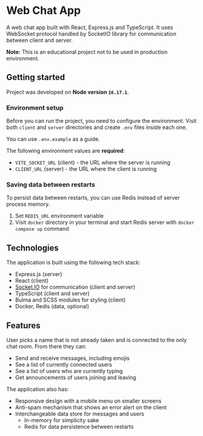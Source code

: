 # Web Chat App

A web chat app built with React, Express.js and TypeScript. It uses WebSocket protocol handled by SocketIO library for communication between client and server.

**Note:** This is an educational project not to be used in production environment.

## Getting started

Project was developed on **Node version `16.17.1`**.

### Environment setup

Before you can run the project, you need to configure the environment.
Visit both `client` and `server` directories and create `.env` files inside each one.

You can use `.env.example` as a guide.

The following environment values are **required**:

- `VITE_SOCKET_URL` (client) - the URL where the server is running
- `CLIENT_URL` (server) - the URL where the client is running

### Saving data between restarts

To persist data between restarts, you can use Redis instead of server process memory.

1. Set `REDIS_URL` environment variable
2. Visit `docker` directory in your terminal and start Redis server with `docker compose up` command

## Technologies

The application is built using the following tech stack:

- Express.js (server)
- React (client)
- [Socket.IO](https://socket.io/) for communication (client and server)
- TypeScript (client and server)
- Bulma and SCSS modules for styling (client)
- Docker, Redis (data, optional)

## Features

User picks a name that is not already taken and is connected to the only chat room. From there they can:

- Send and receive messages, including emojis
- See a list of currently connected users
- See a list of users who are currently typing
- Get announcements of users joining and leaving

The application also has:

- Responsive design with a mobile menu on smaller screens
- Anti-spam mechanism that shows an error alert on the client
- Interchangeable data store for messages and users
  - In-memory for simplicity sake
  - Redis for data persistence between restarts
